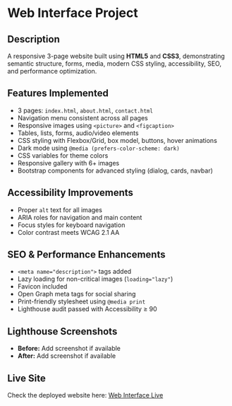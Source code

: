 # Web Interface Project

## Description
A responsive 3-page website built using **HTML5** and **CSS3**, demonstrating semantic structure, forms, media, modern CSS styling, accessibility, SEO, and performance optimization.

## Features Implemented
- 3 pages: `index.html`, `about.html`, `contact.html`
- Navigation menu consistent across all pages
- Responsive images using `<picture>` and `<figcaption>`
- Tables, lists, forms, audio/video elements
- CSS styling with Flexbox/Grid, box model, buttons, hover animations
- Dark mode using `@media (prefers-color-scheme: dark)`
- CSS variables for theme colors
- Responsive gallery with 6+ images
- Bootstrap components for advanced styling (dialog, cards, navbar)

## Accessibility Improvements
- Proper `alt` text for all images
- ARIA roles for navigation and main content
- Focus styles for keyboard navigation
- Color contrast meets WCAG 2.1 AA

## SEO & Performance Enhancements
- `<meta name="description">` tags added
- Lazy loading for non-critical images (`loading="lazy"`)
- Favicon included
- Open Graph meta tags for social sharing
- Print-friendly stylesheet using `@media print`
- Lighthouse audit passed with Accessibility ≥ 90

## Lighthouse Screenshots
- **Before:** Add screenshot if available  
- **After:** Add screenshot if available

## Live Site
Check the deployed website here: [Web Interface Live](https://ally026.github.io/web-interface/)


